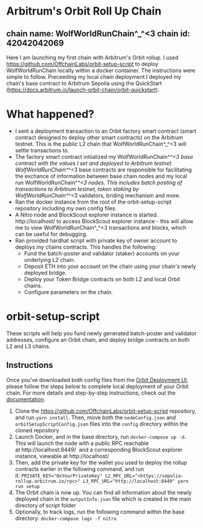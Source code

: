 # Arbitrum's Orbit Roll Up Chain
chain name: WolfWorldRunChain^_^<3
chain id: 42042042069
-----------------------------------------------------------------------------------

Here I am launching my first chain with Arbitrum's Orbit rollup. I used https://github.com/OffchainLabs/orbit-setup-script to deploy WolfWorldRunChain locally within a docker container. The instructions were simple to follow. Preceeding my local chain deployment I deployed my chain's base contract to Arbitrum Sepolia using the QuickStart (https://docs.arbitrum.io/launch-orbit-chain/orbit-quickstart). 

# What happened?

- I sent a deployment transaction to an Orbit factory smart contract (smart contract designed to deploy other smart contracts) on the Arbitrum testnet. This is the public L2 chain that WolfWorldRunChain^_^<3 will settle transactions to.
- The factory smart contract intiialized my WolfWorldRunChain^_^<3 base contract with the values I set and deployed to Arbitrum testnet. WolfWorldRunChain^_^<3 base contracts are responsible for facilitating the exchance of information between base chain nodes and my local run WolfWorldRunChain^_^<3 nodes. This includes batch posting of transactions to Arbitrum testnet, token staking by WolfWorldRunChain^_^<3 validators, briding mechanism and more.
- Ran the docker instance from the root of the orbit-setup-script repository including my own config files.
- A Nitro node and BlockScout explorer instance is started.  http://localhost/ to access BlockScout explorer instance - this will allow me to view WolfWorldRunChain^_^<3 transactions and blocks, which can be useful for debugging.
- Ran provided hardhat script with private key of owner account to deploys my chains contracts. This handles the following: 
  - Fund the batch-poster and validator (staker) accounts on your underlying L2 chain.
  - Deposit ETH into your account on the chain using your chain's newly deployed bridge.
  - Deploy your Token Bridge contracts on both L2 and local Orbit chains.
  - Configure parameters on the chain.



# orbit-setup-script

These scripts will help you fund newly generated batch-poster and validator addresses, configure an Orbit chain, and deploy bridge contracts on both L2 and L3 chains.

## Instructions

Once you’ve downloaded both config files from the [Orbit Deployment UI](https://orbit.arbitrum.io/), please follow the steps below to complete local deployment of your Orbit chain. For more details and step-by-step instructions, check out the [documentation](https://developer.arbitrum.io/launch-orbit-chain/orbit-quickstart).

1. Clone the https://github.com/OffchainLabs/orbit-setup-script repository, and run `yarn install`. Then, move both the `nodeConfig.json` and `orbitSetupScriptConfig.json` files into the `config` directory within the cloned repository
2. Launch Docker, and in the base directory, run `docker-compose up -d`. This will launch the node with a public RPC reachable at http://localhost:8449/  and a corresponding BlockScout explorer instance, viewable at http://localhost/
3. Then, add the private key for the wallet you used to deploy the rollup contracts earlier in the following command, and run it: `PRIVATE_KEY="0xYourPrivateKey" L2_RPC_URL="<https://sepolia-rollup.arbitrum.io/rpc>" L3_RPC_URL="http://localhost:8449" yarn run setup`
4. The Orbit chain is now up. You can find all information about the newly deployed chain in the `outputInfo.json` file which is created in the main directory of script folder
5. Optionally, to track logs, run the following command within the base directory: `docker-compose logs -f nitro`
